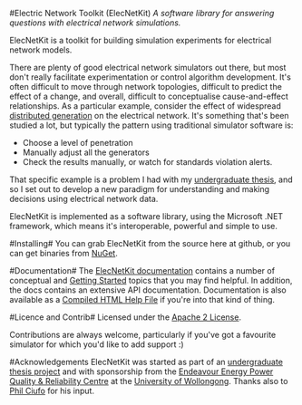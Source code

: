 #Electric Network Toolkit (ElecNetKit)
_A software library for answering questions with electrical network simulations._

ElecNetKit is a toolkit for building simulation experiments for electrical network models.

There are plenty of good electrical network simulators out there, but most don't really facilitate experimentation or control algorithm development. It's often difficult to move through network topologies, difficult to predict the effect of a change, and overall, difficult to conceptualise cause-and-effect relationships. As a particular example, consider the effect of widespread [distributed generation](http://en.wikipedia.org/wiki/Distributed_generation) on the electrical network. It's something that's been studied a lot, but typically the pattern using traditional simulator software is:

- Choose a level of penetration
- Manually adjust all the generators
- Check the results manually, or watch for standards violation alerts.

That specific example is a problem I had with my [undergraduate thesis](http://capnfabs.net/static/thesis), and so I set out to develop a new paradigm for understanding and making decisions using electrical network data.

ElecNetKit is implemented as a software library, using the Microsoft .NET framework, which means it's interoperable, powerful and simple to use.

#Installing#
You can grab ElecNetKit from the source here at github, or you can get binaries from [NuGet](http://nuget.org/packages?q=ElecNetKit).

#Documentation#
The [ElecNetKit documentation](http://elecnetkit.github.io/ElecNetKit/) contains a number of conceptual and [Getting Started](http://elecnetkit.github.io/ElecNetKit/?topic=html/9e5ced0a-ca06-45d2-b65e-27c75e679471.htm) topics that you may find helpful. In addition, the docs contains an extensive API documentation. Documentation is also available as a [Compiled HTML Help File](http://elecnetkit.github.io/ElecNetKit/ElecNetKitDocs.chm) if you're into that kind of thing.

#Licence and Contrib#
Licensed under the [Apache 2 License](http://www.apache.org/licenses/LICENSE-2.0).

Contributions are always welcome, particularly if you've got a favourite simulator for which you'd like to add support :)

#Acknowledgements
ElecNetKit was started as part of an [undergraduate thesis project](http://capnfabs.net/static/thesis) and with sponsorship from the [Endeavour Energy Power Quality & Reliability Centre](http://www.elec.uow.edu.au/eepqrc/) at the [University of Wollongong](http://www.uow.edu.au). Thanks also to [Phil Ciufo](http://www.uow.edu.au/~/ciufo/) for his input.
